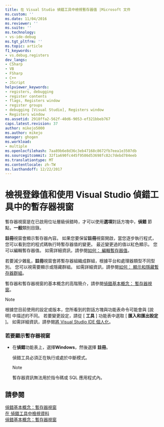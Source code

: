 ```yaml
---
title: 在 Visual Studio 偵錯工具中檢視暫存器值 |Microsoft 文件
ms.custom: ''
ms.date: 11/04/2016
ms.reviewer: ''
ms.suite: ''
ms.technology:
- vs-ide-debug
ms.tgt_pltfrm: ''
ms.topic: article
f1_keywords:
- vs.debug.registers
dev_langs:
- CSharp
- VB
- FSharp
- C++
- JScript
helpviewer_keywords:
- registers, debugging
- register contents
- flags, Registers window
- register groups
- debugging [Visual Studio], Registers window
- Registers window
ms.assetid: 2918ffa2-562f-40d6-9053-ef321bbeb767
caps.latest.revision: 37
author: mikejo5000
ms.author: mikejo
manager: ghogen
ms.workload:
- multiple
ms.openlocfilehash: 7aa89b6e8d36c3eb47168c8672fb7eea1e3507db
ms.sourcegitcommit: 32f1a690fc445f9586d53698fc82c7debd784eeb
ms.translationtype: MT
ms.contentlocale: zh-TW
ms.lasthandoff: 12/22/2017
---
```

# <a name="view-register-values-and-use-the-registers-window-in-the-visual-studio-debugger"></a>檢視登錄值和使用 Visual Studio 偵錯工具中的暫存器視窗
暫存器視窗是在已啟用位址層級偵錯時，才可以使用**選項**對話方塊中，**偵錯** 節點，**一般**類別目錄。  
  
 **註冊**視窗會顯示暫存器內容。 如果您要保留**註冊**視窗開啟，當您逐步執行程式，您可以看到您的程式碼執行時暫存器值的變更。 最近變更過的值以紅色顯示。 您可以編輯暫存器值。 如需詳細資訊，請參閱[如何： 編輯暫存器值](../debugger/how-to-edit-a-register-value.md)。  
  
 若要減少雜亂，**註冊**視窗會將暫存器組織成群組，根據平台和處理器類型不同型別。 您可以視需要顯示或隱藏群組。 如需詳細資訊，請參閱[如何： 顯示和隱藏暫存器群組](../debugger/how-to-display-and-hide-register-groups.md)。  
  
 暫存器和暫存器視窗的基本概念的高階簡介，請參閱[偵錯基本概念： 暫存器視窗](../debugger/debugging-basics-registers-window.md)。  
  
> [!NOTE]
>  根據您目前使用的設定或版本，您所看到的對話方塊與功能表命令可能會與 [說明] 中描述的不同。 若要變更設定，請從 [ **工具** ] 功能表中選取 [ **匯入和匯出設定** ]。 如需詳細資訊，請參閱[將 Visual Studio IDE 個人化](../ide/personalizing-the-visual-studio-ide.md)。  
  
### <a name="to-display-the-registers-window"></a>若要顯示暫存器視窗  
  
-   在**偵錯**功能表上，選擇**Windows**，然後選擇 **註冊**。  
  
     偵錯工具必須正在執行或處於中斷模式。  
  
    > [!NOTE]
    >  暫存器資訊無法用於指令碼或 SQL 應用程式內。  
  
## <a name="see-also"></a>請參閱  
 [偵錯基本概念：暫存器視窗](../debugger/debugging-basics-registers-window.md)   
 [在 偵錯工具中檢視資料](../debugger/viewing-data-in-the-debugger.md)   
 [偵錯基本概念：暫存器視窗](../debugger/debugging-basics-registers-window.md)